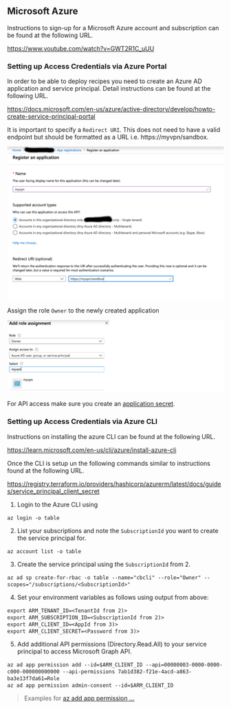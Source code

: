 ## Microsoft Azure

Instructions to sign-up for a Microsoft Azure account and subscription can be found at the following URL.

https://www.youtube.com/watch?v=GWT2R1C_uUU

### Setting up Access Credentials via Azure Portal

In order to be able to deploy recipes you need to create an Azure AD application and service principal. Detail instructions can be found at the following URL.

https://docs.microsoft.com/en-us/azure/active-directory/develop/howto-create-service-principal-portal

It is important to specify a `Redirect URI`. This does not need to have a valid endpoint but should be formatted as a URL i.e. https://myvpn/sandbox.

![alt text](images/azure-app-registration.png "Azure App Registration")

Assign the role `Owner` to the newly created application

![alt text](images/azure-add-role-assignment.png "Azure App Registration")

For API access make sure you create an [application secret](https://docs.microsoft.com/en-us/azure/active-directory/develop/howto-create-service-principal-portal#create-a-new-application-secret).

### Setting up Access Credentials via Azure CLI

Instructions on installing the azure CLI can be found at the following URL.

https://learn.microsoft.com/en-us/cli/azure/install-azure-cli

Once the CLI is setup un the following commands similar to instructions found at the following URL.

https://registry.terraform.io/providers/hashicorp/azurerm/latest/docs/guides/service_principal_client_secret

1) Login to the Azure CLI using

```
az login -o table
```

2) List your subscriptions and note the `SubscriptionId` you want to create the service principal for.

```
az account list -o table
```

3) Create the service principal using the `SubscriptionId` from 2.

```
az ad sp create-for-rbac -o table --name="cbcli" --role="Owner" --scopes="/subscriptions/<SubscriptionId>"
```

4) Set your environment variables as follows using output from above:

```
export ARM_TENANT_ID=<TenantId from 2)>
export ARM_SUBSCRIPTION_ID=<SubscriptionId from 2)>
export ARM_CLIENT_ID=<AppId from 3)>
export ARM_CLIENT_SECRET=<Password from 3)>
```

5) Add additional API permissions (Directory.Read.All) to your service principal to access Microsoft Graph API.

```
az ad app permission add --id=$ARM_CLIENT_ID --api=00000003-0000-0000-c000-000000000000 --api-permissions 7ab1d382-f21e-4acd-a863-ba3e13f7da61=Role
az ad app permission admin-consent --id=$ARM_CLIENT_ID
```

> Examples for [az add app permission ...](https://learn.microsoft.com/en-us/cli/azure/ad/app/permission?view=azure-cli-latest)
